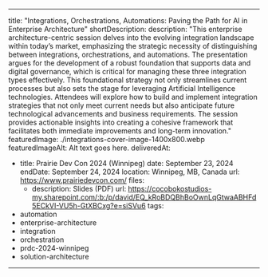 ---

title: "Integrations, Orchestrations, Automations: Paving the Path for AI in Enterprise Architecture" 
shortDescription: 
description: "This enterprise architecture-centric session delves into the evolving integration landscape within today’s market, emphasizing the strategic necessity of distinguishing between integrations, orchestrations, and automations. The presentation argues for the development of a robust foundation that supports data and digital governance, which is critical for managing these three integration types effectively. This foundational strategy not only streamlines current processes but also sets the stage for leveraging Artificial Intelligence technologies. Attendees will explore how to build and implement integration strategies that not only meet current needs but also anticipate future technological advancements and business requirements. The session provides actionable insights into creating a cohesive framework that facilitates both immediate improvements and long-term innovation."
featuredImage: ./integrations-cover-image-1400x800.webp
featuredImageAlt: Alt text goes here.
deliveredAt:
- title: Prairie Dev Con 2024 (Winnipeg)
  date: September 23, 2024
  endDate: September 24, 2024
  location: Winnipeg, MB, Canada
  url: https://www.prairiedevcon.com/
  files:
  - description: Slides (PDF)
    url: https://cocobokostudios-my.sharepoint.com/:b:/p/david/EQ_kRoBDQBhBoOwnLqGtwaABHFd5ECkVI-VU5h-GtXBCxg?e=siSVu6
tags:
- automation
- enterprise-architecture
- integration
- orchestration
- prdc-2024-winnipeg
- solution-architecture

---